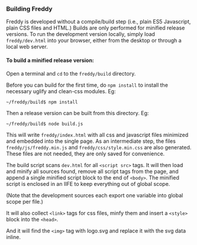 ### Building Freddy

Freddy is developed without a compile/build step (i.e., plain ES5 Javascript, plain CSS files and HTML.) Builds are only performed for minified release versions. To run the development version locally, simply load `freddy/dev.html` into your browser, either from the desktop or through a local web server.

#### To build a minified release version:

Open a terminal and `cd` to the `freddy/build` directory.

Before you can build for the first time, do `npm install` to install the necessary uglify and clean-css modules. Eg:

	~/freddy/build$ npm install

Then a release version can be built from this directory. Eg:

	~/freddy/build$ node build.js

This will write `freddy/index.html` with all css and javascript files minimized and embedded into the single page. As an intermediate step, the files `freddy/js/freddy.min.js` and `freddy/css/style.min.css` are also generated. These files are not needed, they are only saved for convenience.

The build script scans `dev.html` for all `<script src>` tags. It will then load and minify all sources found, remove all script tags from the page, and append a single minified script block to the end of `<body>`. The minified script is enclosed in an IIFE to keep everything out of global scope.

(Note that the development sources each export one variable into global scope per file.)

It will also collect `<link>` tags for css files, minfy them and insert a `<style>` block into the `<head>`.

And it will find the `<img>` tag with logo.svg and replace it with the svg data inline.
